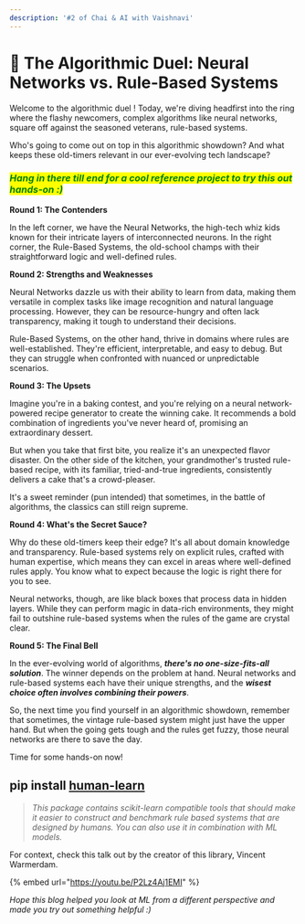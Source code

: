 ```yaml
---
description: '#2 of Chai & AI with Vaishnavi'
---
```


# 🤼 The Algorithmic Duel: Neural Networks vs. Rule-Based Systems

Welcome to the algorithmic duel ! Today, we're diving headfirst into the ring where the flashy newcomers, complex algorithms like neural networks, square off against the seasoned veterans, rule-based systems.&#x20;

Who's going to come out on top in this algorithmic showdown? And what keeps these old-timers relevant in our ever-evolving tech landscape?

### _<mark style="color:green;">Hang in there till end for a cool reference project to try this out hands-on :)</mark>_

**Round 1: The Contenders**

In the left corner, we have the Neural Networks, the high-tech whiz kids known for their intricate layers of interconnected neurons. In the right corner, the Rule-Based Systems, the old-school champs with their straightforward logic and well-defined rules.

**Round 2: Strengths and Weaknesses**

Neural Networks dazzle us with their ability to learn from data, making them versatile in complex tasks like image recognition and natural language processing. However, they can be resource-hungry and often lack transparency, making it tough to understand their decisions.

Rule-Based Systems, on the other hand, thrive in domains where rules are well-established. They're efficient, interpretable, and easy to debug. But they can struggle when confronted with nuanced or unpredictable scenarios.

**Round 3: The Upsets**

Imagine you're in a baking contest, and you're relying on a neural network-powered recipe generator to create the winning cake. It recommends a bold combination of ingredients you've never heard of, promising an extraordinary dessert.

But when you take that first bite, you realize it's an unexpected flavor disaster. On the other side of the kitchen, your grandmother's trusted rule-based recipe, with its familiar, tried-and-true ingredients, consistently delivers a cake that's a crowd-pleaser.

It's a sweet reminder (pun intended) that sometimes, in the battle of algorithms, the classics can still reign supreme.

**Round 4: What's the Secret Sauce?**

Why do these old-timers keep their edge? It's all about domain knowledge and transparency. Rule-based systems rely on explicit rules, crafted with human expertise, which means they can excel in areas where well-defined rules apply. You know what to expect because the logic is right there for you to see.

Neural networks, though, are like black boxes that process data in hidden layers. While they can perform magic in data-rich environments, they might fail to outshine rule-based systems when the rules of the game are crystal clear.

**Round 5: The Final Bell**

In the ever-evolving world of algorithms, _**there's no one-size-fits-all solution**_. The winner depends on the problem at hand. Neural networks and rule-based systems each have their unique strengths, and the _**wisest choice often involves combining their powers**_.

So, the next time you find yourself in an algorithmic showdown, remember that sometimes, the vintage rule-based system might just have the upper hand. But when the going gets tough and the rules get fuzzy, those neural networks are there to save the day.&#x20;

Time for some hands-on now!

## pip install [human-learn](https://koaning.github.io/human-learn/)

> _This package contains scikit-learn compatible tools that should make it easier to construct and benchmark rule based systems that are designed by humans. You can also use it in combination with ML models._

For context, check this talk out by the creator of this library, Vincent Warmerdam.

{% embed url="https://youtu.be/P2Lz4Aj1EMI" %}

_Hope this blog helped you look at ML from a different perspective and made you try out something helpful :)_
